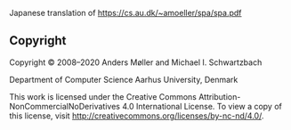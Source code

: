 Japanese translation of https://cs.au.dk/~amoeller/spa/spa.pdf


## Copyright

Copyright © 2008–2020 Anders Møller and Michael I. Schwartzbach

Department of Computer Science
Aarhus University, Denmark

This work is licensed under the Creative Commons Attribution-NonCommercialNoDerivatives 4.0 International License. To view a copy of this license, visit http://creativecommons.org/licenses/by-nc-nd/4.0/.
